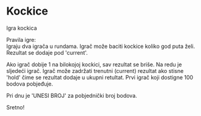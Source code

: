 # Kockice
Igra kockica

Pravila igre:  
Igraju dva igrača u rundama. Igrač može baciti kockice koliko god puta želi. Rezultat se dodaje pod 'current'. 

Ako igrač dobije 1 na bilokojoj kockici, sav rezultat se briše. Na redu je sljedeći igrač. Igrač može zadržati trenutni (current) rezultat ako stisne 'hold' čime se rezultat dodaje u ukupni retultat. 
Prvi igrač koji dostigne 100 bodova pobjeđuje. 

Pri dnu je 'UNESI BROJ' za pobjednički broj bodova. 

Sretno! 
